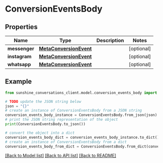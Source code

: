 # ConversionEventsBody


## Properties

Name | Type | Description | Notes
------------ | ------------- | ------------- | -------------
**messenger** | [**MetaConversionEvent**](MetaConversionEvent.md) |  | [optional] 
**instagram** | [**MetaConversionEvent**](MetaConversionEvent.md) |  | [optional] 
**whatsapp** | [**MetaConversionEvent**](MetaConversionEvent.md) |  | [optional] 

## Example

```python
from sunshine_conversations_client.model.conversion_events_body import ConversionEventsBody

# TODO update the JSON string below
json = "{}"
# create an instance of ConversionEventsBody from a JSON string
conversion_events_body_instance = ConversionEventsBody.from_json(json)
# print the JSON string representation of the object
print(ConversionEventsBody.to_json())

# convert the object into a dict
conversion_events_body_dict = conversion_events_body_instance.to_dict()
# create an instance of ConversionEventsBody from a dict
conversion_events_body_from_dict = ConversionEventsBody.from_dict(conversion_events_body_dict)
```
[[Back to Model list]](../README.md#documentation-for-models) [[Back to API list]](../README.md#documentation-for-api-endpoints) [[Back to README]](../README.md)



